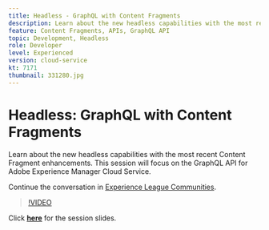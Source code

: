 ```yaml
---
title: Headless - GraphQL with Content Fragments
description: Learn about the new headless capabilities with the most recent Content Fragment enhancements. This session will focus on the GraphQL API for Adobe Experience Manager Cloud Service.
feature: Content Fragments, APIs, GraphQL API
topic: Development, Headless
role: Developer
level: Experienced
version: cloud-service
kt: 7171
thumbnail: 331280.jpg
---
```


# Headless: GraphQL with Content Fragments

Learn about the new headless capabilities with the most recent Content Fragment enhancements. This session will focus on the GraphQL API for Adobe Experience Manager Cloud Service.

Continue the conversation in [Experience League Communities](http://adobe.ly/36Yd3v6).

>[!VIDEO](https://video.tv.adobe.com/v/331280/?quality=12&learn=on&hidetitle=true)

Click **[here](/help/events/assets/headless-graphql-content-fragments.pdf)** for the session slides.

